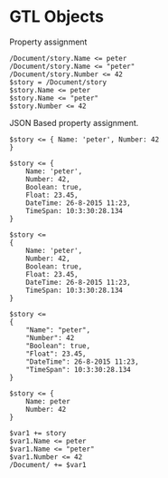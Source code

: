 ﻿# GTL Objects

Property assignment

```gtl
/Document/story.Name <= peter
/Document/story.Name <= "peter"
/Document/story.Number <= 42
$story = /Document/story
$story.Name <= peter
$story.Name <= "peter"
$story.Number <= 42
```

JSON Based property assignment.

```gtl
$story <= { Name: 'peter', Number: 42
}
```

```gtl
$story <= {
	Name: 'peter',
	Number: 42,
	Boolean: true,
	Float: 23.45,
	DateTime: 26-8-2015 11:23,
	TimeSpan: 10:3:30:28.134
}
```

```gtl
$story <=
{
	Name: 'peter',
	Number: 42,
	Boolean: true,
	Float: 23.45,
	DateTime: 26-8-2015 11:23,
	TimeSpan: 10:3:30:28.134
}
```

```gtl
$story <=
{
	"Name": "peter",
	"Number": 42
	"Boolean": true,
	"Float": 23.45,
	"DateTime": 26-8-2015 11:23,
	"TimeSpan": 10:3:30:28.134
}
```

```gtl
$story <= {
	Name: peter
	Number: 42
}
```

```gtl
$var1 += story
$var1.Name <= peter
$var1.Name <= "peter"
$var1.Number <= 42
/Document/ += $var1
```
